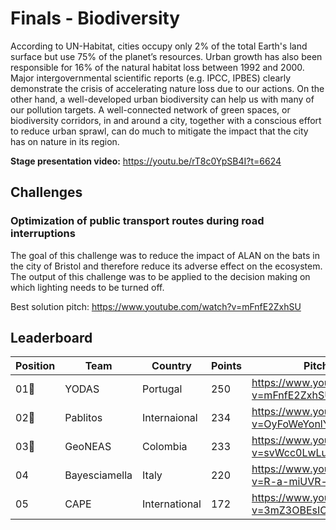 # Finals - Biodiversity
According to UN-Habitat, cities occupy only 2% of the total Earth's land surface but use 75% of the planet’s resources. Urban growth has also been responsible for 16% of the natural habitat loss between 1992 and 2000. Major intergovernmental scientific reports  (e.g. IPCC, IPBES) clearly demonstrate the crisis of accelerating nature loss due to our actions. On the other hand, a well-developed urban biodiversity can help us with many of our pollution targets. A well-connected network of green spaces, or biodiversity corridors, in and around a city, together with a conscious effort to reduce urban sprawl, can do much to mitigate the impact that the city has on nature in its region.

**Stage presentation video:**
https://youtu.be/rT8c0YpSB4I?t=6624

## Challenges

### Optimization of public transport routes during road interruptions
The goal of this challenge was to reduce the impact of ALAN on the bats in the city of Bristol and therefore reduce its adverse effect on the ecosystem. The output of this challenge was to be applied to the decision making on which lighting needs to be turned off.

Best solution pitch: https://www.youtube.com/watch?v=mFnfE2ZxhSU

## Leaderboard

|Position|Team                          |Country       |Points|Pitch Video                                 |
|--------|------------------------------|--------------|------|--------------------------------------------|
|01🥇    |YODAS                         |Portugal      |250   |https://www.youtube.com/watch?v=mFnfE2ZxhSU |
|02🥈    |Pablitos                      |Internaional  |234   |https://www.youtube.com/watch?v=OyFoWeYonlY |
|03🥉    |GeoNEAS                       |Colombia      |233   |https://www.youtube.com/watch?v=svWcc0LwLu4 |
|04      |Bayesciamella                 |Italy         |220   |https://www.youtube.com/watch?v=R-a-miUVR-w |
|05      |CAPE                          |International |172   |https://www.youtube.com/watch?v=3mZ3OBEsIOw |
